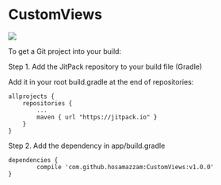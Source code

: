 # CustomViews
[![](https://jitpack.io/v/hosamazzam/CustomViews.svg)](https://jitpack.io/#hosamazzam/CustomViews)

To get a Git project into your build:

Step 1. Add the JitPack repository to your build file (Gradle)

Add it in your root build.gradle at the end of repositories:

	allprojects {
		repositories {
			...
			maven { url "https://jitpack.io" }
		}
	}
  
Step 2. Add the dependency in app/build.gradle

	dependencies {
	        compile 'com.github.hosamazzam:CustomViews:v1.0.0'
	}
